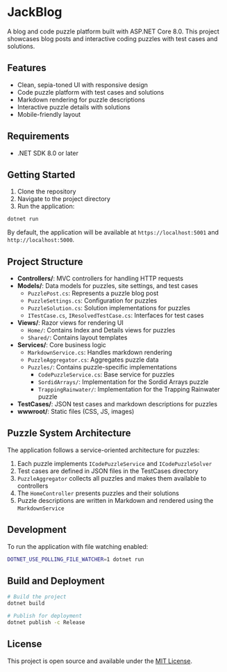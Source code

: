 # JackBlog

A blog and code puzzle platform built with ASP.NET Core 8.0. This project showcases blog posts and interactive coding puzzles with test cases and solutions.

## Features

- Clean, sepia-toned UI with responsive design
- Code puzzle platform with test cases and solutions
- Markdown rendering for puzzle descriptions
- Interactive puzzle details with solutions
- Mobile-friendly layout

## Requirements

- .NET SDK 8.0 or later

## Getting Started

1. Clone the repository
2. Navigate to the project directory
3. Run the application:

```bash
dotnet run
```

By default, the application will be available at `https://localhost:5001` and `http://localhost:5000`.

## Project Structure

- **Controllers/**: MVC controllers for handling HTTP requests
- **Models/**: Data models for puzzles, site settings, and test cases
  - `PuzzlePost.cs`: Represents a puzzle blog post
  - `PuzzleSettings.cs`: Configuration for puzzles
  - `PuzzleSolution.cs`: Solution implementations for puzzles
  - `ITestCase.cs`, `IResolvedTestCase.cs`: Interfaces for test cases
- **Views/**: Razor views for rendering UI
  - `Home/`: Contains Index and Details views for puzzles
  - `Shared/`: Contains layout templates
- **Services/**: Core business logic
  - `MarkdownService.cs`: Handles markdown rendering
  - `PuzzleAggregator.cs`: Aggregates puzzle data
  - `Puzzles/`: Contains puzzle-specific implementations
    - `CodePuzzleService.cs`: Base service for puzzles
    - `SordidArrays/`: Implementation for the Sordid Arrays puzzle
    - `TrappingRainwater/`: Implementation for the Trapping Rainwater puzzle
- **TestCases/**: JSON test cases and markdown descriptions for puzzles
- **wwwroot/**: Static files (CSS, JS, images)

## Puzzle System Architecture

The application follows a service-oriented architecture for puzzles:

1. Each puzzle implements `ICodePuzzleService` and `ICodePuzzleSolver`
2. Test cases are defined in JSON files in the TestCases directory
3. `PuzzleAggregator` collects all puzzles and makes them available to controllers
4. The `HomeController` presents puzzles and their solutions
5. Puzzle descriptions are written in Markdown and rendered using the `MarkdownService`

## Development

To run the application with file watching enabled:

```bash
DOTNET_USE_POLLING_FILE_WATCHER=1 dotnet run
```

## Build and Deployment

```bash
# Build the project
dotnet build

# Publish for deployment
dotnet publish -c Release
```

## License

This project is open source and available under the [MIT License](LICENSE).
